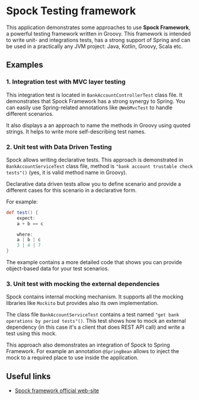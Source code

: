 # Spock Testing framework

This application demonstrates some approaches to use **Spock Framework**,
a powerful testing framework written in Groovy. This framework is intended to
write unit- and integrations tests, has a strong support of Spring and can be used
in a practically any JVM project: Java, Kotlin, Groovy, Scala etc.

## Examples

### 1. Integration test with MVC layer testing
This integration test is located in `BankAccountControllerTest` class file. It demonstrates
that Spock Framework has a strong synergy to Spring. You can easily use Spring-related
annotations like `@WebMvcTest` to handle different scenarios.

It also displays a an approach to name the methods in Groovy using quoted strings.
It helps to write more self-describing test names.

### 2. Unit test with Data Driven Testing

Spock allows writing declarative tests. This approach is demonstrated in 
`BankAccountServiceTest` class file, method is `"bank account trustable check tests"()`
(yes, it is valid method name in Groovy).

Declarative data driven tests allow you to define scenario and provide a different cases
for this scenario in a declarative form.

For example:

```groovy
def test() {
    expect:
    a + b == c

    where:
    a | b | c
    3 | 4 | 7
}
```

The example contains a more detailed code that shows you can provide object-based
data for your test scenarios.

### 3. Unit test with mocking the external dependencies

Spock contains internal mocking mechanism. It supports all the mocking libraries
like `Mockito` but provides also its own implementation. 

The class file `BankAccountServiceTest` contains a test named `"get bank operations by period tests"()`.
This test shows how to mock an external dependency (in this case it's a client that
does REST API call) and write a test using this mock.

This approach also demonstrates an integration of Spock to Spring Framework.
For example an annotation `@SpringBean` allows to inject the mock to a required place
to use inside the application.

## Useful links

* [Spock framework official web-site](https://spockframework.org/)
